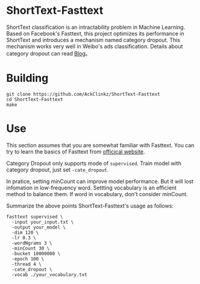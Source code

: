 # ShortText-Fasttext

ShortText classification is an intractability problem in Machine Learning. Based on Facebook's Fasttext, this project optimizes its performance in ShortText and introduces a mechanism named category dropout. This mechanism works very well in Weibo's ads classification. Details about category dropout can read [Blog](https://blog.csdn.net/AckClinkz/article/details/81907903)。

# Building

```shell
git clone https://github.com/AckClinkz/ShortText-Fasttext
cd ShortText-Fasttext
make
```
# Use

This section assumes that you are somewhat familiar with Fasttext. You can try to learn the basics of Fasttext from [officical website](https://github.com/facebookresearch/fastText).

Category Dropout only supports mode of `supervised`. Train model with category dropout, just set `-cate_dropout`.

In pratice, setting minCount can improve model performance. But it will lost infomation in low-frequency word. Settting vocabulary is an efficient method to balance them. If word in vocabulary, don't consider minCount.

Summarize the above points ShortText-Fasttext's usage as follows:

```
fasttext supervised \
  -input your_input.txt \
  -output your_model \
  -dim 120 \
  -lr 0.3 \
  -wordNgrams 3 \
  -minCount 30 \
  -bucket 10000000 \
  -epoch 100 \
  -thread 4 \
  -cate_dropout \
  -vocab ./your_vocabulary.txt
```
